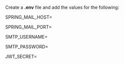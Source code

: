 Create a **.env** file and add the values for the following:

SPRING_MAIL_HOST=

SPRING_MAIL_PORT=

SMTP_USERNAME=

SMTP_PASSWORD=

JWT_SECRET=